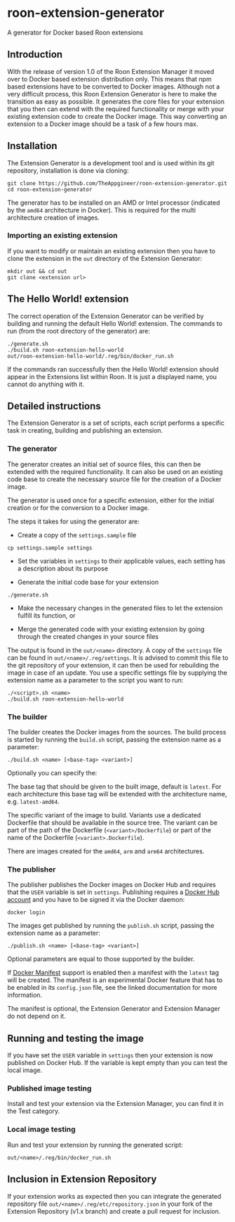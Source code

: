 # roon-extension-generator
A generator for Docker based Roon extensions

## Introduction
With the release of version 1.0 of the Roon Extension Manager it moved over to Docker based extension distribution only. This means that npm based extensions have to be converted to Docker images. Although not a very difficult process, this Roon Extension Generator is here to make the transition as easy as possible. It generates the core files for your extension that you then can extend with the required functionality or merge with your existing extension code to create the Docker image. This way converting an extension to a Docker image should be a task of a few hours max.

## Installation
The Extension Generator is a development tool and is used within its git repository, installation is done via cloning:

    git clone https://github.com/TheAppgineer/roon-extension-generator.git
    cd roon-extension-generator

The generator has to be installed on an AMD or Intel processor (indicated by the `amd64` architecture in Docker). This is required for the multi architecture creation of images.

### Importing an existing extension
If you want to modify or maintain an existing extension then you have to clone the extension in the `out` directory of the Extension Generator:

    mkdir out && cd out
    git clone <extension url>

## The Hello World! extension
The correct operation of the Extension Generator can be verified by building and running the default Hello World! extension. The commands to run (from the root directory of the generator) are:

```shell
./generate.sh
./build.sh roon-extension-hello-world
out/roon-extension-hello-world/.reg/bin/docker_run.sh
```
If the commands ran successfully then the Hello World! extension should appear in the Extensions list within Roon. It is just a displayed name, you cannot do anything with it.

## Detailed instructions
The Extension Generator is a set of scripts, each script performs a specific task in creating, building and publishing an extension.

### The generator
The generator creates an initial set of source files, this can then be extended with the required functionality. It can also be used on an existing code base to create the necessary source file for the creation of a Docker image.

The generator is used once for a specific extension, either for the initial creation or for the conversion to a Docker image.

The steps it takes for using the generator are:
* Create a copy of the `settings.sample` file

<p>

    cp settings.sample settings

* Set the variables in `settings` to their applicable values, each setting has a description about its purpose

* Generate the initial code base for your extension

<p>

    ./generate.sh

* Make the necessary changes in the generated files to let the extension fulfill its function, or

* Merge the generated code with your existing extension by going through the created changes in your source files

The output is found in the `out/<name>` directory. A copy of the `settings` file can be found in `out/<name>/.reg/settings`. It is advised to commit this file to the git repository of your extension, it can then be used for rebuilding the image in case of an update. You use a specific settings file by supplying the extension name as a parameter to the script you want to run:

    ./<script>.sh <name>
    ./build.sh roon-extension-hello-world

### The builder
The builder creates the Docker images from the sources. The build process is started by running the `build.sh` script, passing the extension name as a parameter:

    ./build.sh <name> [<base-tag> <variant>]

Optionally you can specify the:

<base-tag>  The base tag that should be given to the built image, default is `latest`. For each architecture this base tag will be extended with the architecture name, e.g. `latest-amd64`.

<variant>   The specific variant of the image to build. Variants use a dedicated Dockerfile that should be available in the source tree. The variant can be part of the path of the Dockerfile (`<variant>/Dockerfile`) or part of the name of the Dockerfile (`<variant>.Dockerfile`).

There are images created for the `amd64`, `arm` and `arm64` architectures.

###  The publisher
The publisher publishes the Docker images on Docker Hub and requires that the `USER` variable is set in `settings`. Publishing requires a [Docker Hub account](https://hub.docker.com/signup) and you have to be signed it via the Docker daemon:

    docker login

The images get published by running the `publish.sh` script, passing the extension name as a parameter:

    ./publish.sh <name> [<base-tag> <variant>]

Optional parameters are equal to those supported by the builder.

If [Docker Manifest](https://docs.docker.com/engine/reference/commandline/manifest/) support is enabled then a manifest with the `latest` tag will be created. The manifest is an experimental Docker feature that has to be enabled in its `config.json` file, see the linked documentation for more information.

The manifest is optional, the Extension Generator and Extension Manager do not depend on it.

## Running and testing the image
If you have set the `USER` variable in `settings` then your extension is now published on Docker Hub. If the variable is kept empty than you can test the local image.

### Published image testing
Install and test your extension via the Extension Manager, you can find it in the Test category.

### Local image testing
Run and test your extension by running the generated script:

    out/<name>/.reg/bin/docker_run.sh

## Inclusion in Extension Repository
If your extension works as expected then you can integrate the generated repository file `out/<name>/.reg/etc/repository.json` in your fork of the Extension Repository (v1.x branch) and create a pull request for inclusion.
